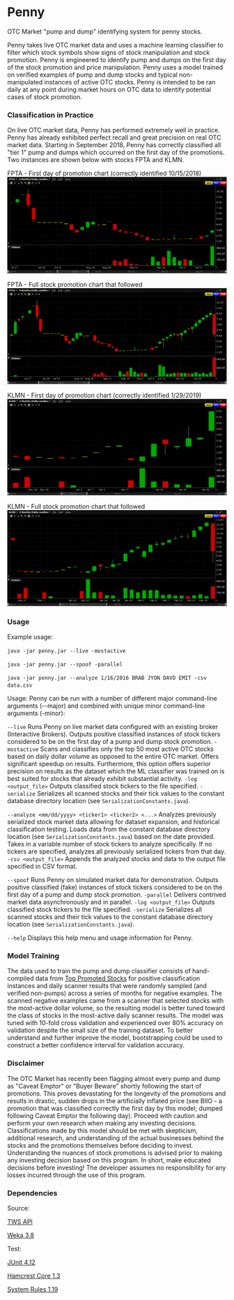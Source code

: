 # Penny
OTC Market "pump and dump" identifying system for penny stocks.

Penny takes live OTC market data and uses a machine learning classifier to filter which stock symbols show signs of stock manipulation and stock promotion.
Penny is engineered to identify pump and dumps on the first day of the stock promotion and price manipulation.
Penny uses a model trained on verified examples of pump and dump stocks and typical non-manipulated instances of active OTC stocks.
Penny is intended to be ran daily at any point during market hours on OTC data to identify potential cases of stock promotion.

### Classification in Practice
On live OTC market data, Penny has performed extremely well in practice.
Penny has already exhibited perfect recall and great precision on real OTC market data.
Starting in September 2018, Penny has correctly classified all "tier 1" pump and dumps which occurred on the first day of the promotions.
Two instances are shown below with stocks FPTA and KLMN.

FPTA - First day of promotion chart (correctly identified 10/15/2018)
![FPTA First Day](src/resources/raw/FPTADay1.PNG)

FPTA - Full stock promotion chart that followed
![FPTA Full Pump](src/resources/raw/FPTAFullPump.PNG)

KLMN - First day of promotion chart (correctly identified 1/29/2019)
![KLMN First Day](src/resources/raw/KLMNDay1.PNG)

KLMN - Full stock promotion chart that followed
![KLMN Full Pump](src/resources/raw/KLMNFullPump.PNG)

### Usage
Example usage:

`java -jar penny.jar --live -mostactive`

`java -jar penny.jar --spoof -parallel`

`java -jar penny.jar --analyze 1/16/2016 BRAB JYON DAVD EMIT -csv data.csv`

Usage:
Penny can be run with a number of different major command-line arguments (--major) and combined with unique minor command-line arguments (-minor):

`--live`
Runs Penny on live market data configured with an existing broker (Interactive Brokers).
Outputs positive classified instances of stock tickers considered to be on the first day of a pump and dump stock promotion.
    `-mostactive`
    Scans and classifies only the top 50 most active OTC stocks based on daily dollar volume as opposed to the entire OTC market.
    Offers significant speedup on results.  Furthermore, this option offers superior precision on results as the dataset which the ML classifier was trained on is best suited for stocks that already exhibit substantial activity.
    `-log <output_file>`
    Outputs classified stock tickers to the file specified.
    `-serialize`
    Serializes all scanned stocks and their tick values to the constant database directory location (see `SerializationConstants.java`).

`--analyze <mm/dd/yyyy> <ticker1> <ticker2> <...>`
Analyzes previously serialized stock market data allowing for dataset expansion, and historical classification testing.
Loads data from the constant database directory location (see `SerializationConstants.java`) based on the date provided.
Takes in a variable number of stock tickers to analyze specifically.
If no tickers are specified, analyzes all previously serialized tickers from that day.
    `-csv <output_file>`
    Appends the analyzed stocks and data to the output file specified in CSV format.

`--spoof`
Runs Penny on simulated market data for demonstration.
Outputs positive classified (fake) instances of stock tickers considered to be on the first day of a pump and dump stock promotion.
    `-parallel`
    Delivers contrived market data asynchronously and in parallel.
    `-log <output_file>`
    Outputs classified stock tickers to the file specified.
    `-serialize`
    Serializes all scanned stocks and their tick values to the constant database directory location (see `SerializationConstants.java`).


`--help`
Displays this help menu and usage information for Penny.

### Model Training
The data used to train the pump and dump classifier consists of hand-compiled data from [Top Promoted Stocks](http://promotionstocksecrets.com/top-promoted-stocks/) for positive classification instances and daily scanner results that were randomly sampled (and verified non-pumps) across a series of months for negative examples.
The scanned negative examples came from a scanner that selected stocks with the most-active dollar volume, so the resulting model is better tuned toward the class of stocks in the most-active daily scanner results.
The model was tuned with 10-fold cross validation and experienced over 80% accuracy on validation despite the small size of the training dataset.
To better understand and further improve the model, bootstrapping could be used to construct a better confidence interval for validation accuracy.

### Disclaimer
The OTC Market has recently been flagging almost every pump and dump as "Caveat Emptor" or "Buyer Beware" shortly following the start of promotions.
This proves devastating for the longevity of the promotions and results in drastic, sudden drops in the artificially inflated price (see BIIO - a promotion that was classified correctly the first day by this model; dumped following Caveat Emptor the following day).
Proceed with caution and perform your own research when making any investing decisions.
Classifications made by this model should be met with skepticism, additional research, and understanding of the actual businesses behind the stocks and the promotions themselves before deciding to invest.
Understanding the nuances of stock promotions is advised prior to making any investing decision based on this program.
In short, make educated decisions before investing!
The developer assumes no responsibility for any losses incurred through the use of this program.

### Dependencies
Source:

[TWS API](https://interactivebrokers.github.io/tws-api/)

[Weka 3.8](https://www.cs.waikato.ac.nz/ml/weka/)

Test:

[JUnit 4.12](https://junit.org/junit4/)

[Hamcrest Core 1.3](https://mvnrepository.com/artifact/org.hamcrest/hamcrest-core/1.3)

[System Rules 1.19](https://stefanbirkner.github.io/system-rules/)

